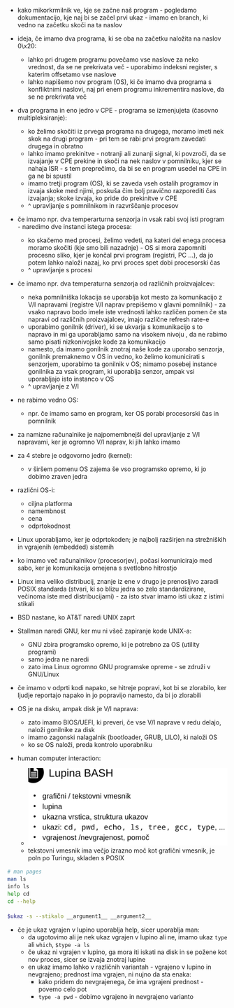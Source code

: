 - kako mikorkrmilnik ve, kje se začne naš program - pogledamo dokumentacijo, kje naj bi se začel prvi ukaz - imamo en branch, ki vedno na začetku skoči na ta naslov
- ideja, če imamo dva programa, ki se oba na začetku naložita na naslov 0\x20:
	- lahko pri drugem programu povečamo vse naslove za neko vrednost, da se ne prekrivata več - uporabimo indeksni register, s katerim offsetamo vse naslove
	- lahko napišemo nov program (OS), ki če imamo dva programa s konfliktnimi naslovi, naj pri enem programu inkrementira naslove, da se ne prekrivata več
- dva programa in eno jedro v CPE - programa se izmenjujeta (časovno multipleksiranje):
	- ko želimo skočiti iz prvega programa na drugega, moramo imeti nek skok na drugi program - pri tem se rabi prvi program zavedati drugega in obratno
	- lahko imamo prekinitve - notranji ali zunanji signal, ki povzroči, da se izvajanje v CPE prekine in skoči na nek naslov v pomnilniku, kjer se nahaja ISR - s tem preprečimo, da bi se en program usedel na CPE in ga ne bi spustil
	- imamo tretji program (OS), ki se zaveda vseh ostalih programov in izvaja skoke med njimi, poskuša čim bolj pravično razporediti čas izvajanja; skoke izvaja, ko pride do prekinitve v CPE
	- ^ upravljanje s pomnilnikom in razvrščanje procesov
- če imamo npr. dva temperarturna senzorja in vsak rabi svoj isti program - naredimo dve instanci istega procesa:
	- ko skačemo med procesi, želimo vedeti, na kateri del enega procesa moramo skočiti (kje smo bili nazadnje) - OS si mora zapomniti procesno sliko, kjer je končal prvi program (registri, PC ...), da jo potem lahko naloži nazaj, ko prvi proces spet dobi procesorski čas
	- ^ upravljanje s procesi
- če imamo npr. dva temperaturna senzorja od različnih proizvajalcev:
	- neka pomnilniška lokacija se uporablja kot mesto za komunikacijo z V/I napravami (registre V/I naprav prepišemo v glavni pomnilnik) - za vsako napravo bodo imele iste vrednosti lahko različen pomen če sta napravi od različnih proizvajalcev, imajo različne refresh rate-e
	- uporabimo gonilnik (driver), ki se ukvarja s komunikacijo s to napravo in mi ga uporabljamo samo na visokem nivoju , da ne rabimo samo pisati nizkonivojske kode za komunikacijo
	- namesto, da imamo gonilnik znotraj naše kode za uporabo senzorja, gonilnik premaknemo v OS in vedno, ko želimo komunicirati s senzorjem, uporabimo ta gonilnik v OS; nimamo posebej instance gonilnika za vsak program, ki uporablja senzor, ampak vsi uporabljajo isto instanco v OS
	- ^ upravljanje z V/I
- ne rabimo vedno OS:
	- npr. če imamo samo en program, ker OS porabi procesorski čas in pomnilnik
- za namizne računalnike je najpomembnejši del upravljanje z V/I napravami, ker je ogromno V/I naprav, ki jih lahko imamo

- za 4 stebre je odgovorno jedro (kernel):
	- v širšem pomenu OS zajema še vso programsko opremo, ki jo dobimo zraven jedra

- različni OS-i:
	- ciljna platforma
	- namembnost
	- cena
	- odprtokodnost

- Linux uporabljamo, ker je odprtokoden; je najbolj razširjen na strežniških in vgrajenih (embedded) sistemih

- ko imamo več računalnikov (procesorjev), počasi komunicirajo med sabo, ker je komunikacija omejena s svetlobno hitrostjo

- Linux ima veliko distribucij, znanje iz ene v drugo je prenosljivo zaradi POSIX standarda (stvari, ki so blizu jedra so zelo standardizirane, večinoma iste med distribucijami) - za isto stvar imamo isti ukaz z istimi stikali

- BSD nastane, ko AT&T naredi UNIX zaprt
- Stallman naredi GNU, ker mu ni všeč zapiranje kode UNIX-a:
	- GNU zbira programsko opremo, ki je potrebno za OS (utility programi)
	- samo jedra ne naredi
	- zato ima Linux ogromno GNU programske opreme - se združi v GNU/Linux

- če imamo v odprti kodi napako, se hitreje popravi, kot bi se zlorabilo, ker ljudje reportajo napako in jo popravijo namesto, da bi jo zlorabili

- OS je na disku, ampak disk je V/I naprava:
	- zato imamo BIOS/UEFI, ki preveri, če vse V/I naprave v redu delajo, naloži gonilnike za disk
	- imamo zagonski nalagalnik (bootloader, GRUB, LILO), ki naloži OS
	- ko se OS naloži, preda kontrolo uporabniku

- human computer interaction:
	- ![600](../../Images/Pasted%20image%2020240226152731.png)
	- tekstovni vmesnik ima večjo izrazno moč kot grafični vmesnik, je poln po Turingu, skladen s POSIX

```bash
# man pages
man ls
info ls
help cd
cd --help

$ukaz -s --stikalo __argument1__ __argument2__
```

- če je ukaz vgrajen v lupino uporablja help, sicer uporablja man:
	- da ugotovimo ali je nek ukaz vgrajen v lupino ali ne, imamo ukaz `type` ali `which`, `$type -a ls`
	- če ukaz ni vgrajen v lupino, ga mora iti iskati na disk in se požene kot nov proces, sicer se izvaja znotraj lupine
	- en ukaz imamo lahko v različnih variantah - vgrajeno v lupino in nevgrajeno; prednost ima vgrajen, ni nujno da sta enaka:
		- kako pridem do nevgrajenega, če ima vgrajeni prednost - povemo celo pot
		- `type -a pwd` - dobimo vgrajeno in nevgrajeno varianto

